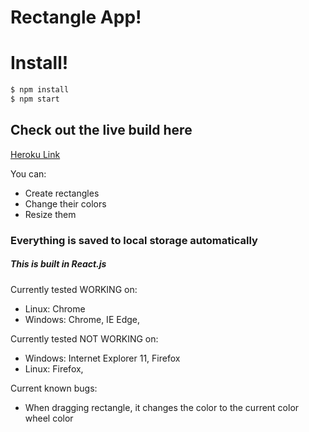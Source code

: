 # Rectangle App!

# Install!
```sh
$ npm install
$ npm start
```
## Check out the live build here

[Heroku Link](https://rectangle-app.herokuapp.com/)

You can:
  - Create rectangles
  - Change their colors
  - Resize them
 
### Everything is saved to local storage automatically
##### This is built in React.js


Currently tested WORKING on:
  - Linux: Chrome
  - Windows: Chrome, IE Edge, 

Currently tested NOT WORKING on:
 - Windows: Internet Explorer 11, Firefox
 - Linux: Firefox,
 
Current known bugs:
  - When dragging rectangle, it changes the color to the current color wheel color
 
